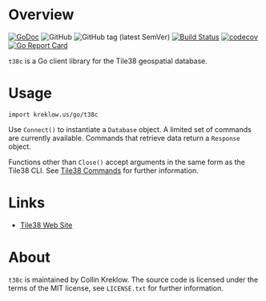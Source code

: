 # Overview
[![GoDoc](https://godoc.org/kreklow.us/go/t38c?status.svg)](https://godoc.org/kreklow.us/go/t38c) ![GitHub](https://img.shields.io/github/license/cjkreklow/t38c.svg) ![GitHub tag (latest SemVer)](https://img.shields.io/github/tag/cjkreklow/t38c.svg) [![Build Status](https://www.travis-ci.org/cjkreklow/t38c.svg?branch=master)](https://www.travis-ci.org/cjkreklow/t38c) [![codecov](https://codecov.io/gh/cjkreklow/t38c/branch/master/graph/badge.svg)](https://codecov.io/gh/cjkreklow/t38c) [![Go Report Card](https://goreportcard.com/badge/kreklow.us/go/t38c)](https://goreportcard.com/report/kreklow.us/go/t38c)

`t38c` is a Go client library for the Tile38 geospatial database.

# Usage

`import kreklow.us/go/t38c`

Use `Connect()` to instantiate a `Database` object. A limited set of commands are currently available. Commands that retrieve data return a `Response` object.

Functions other than `Close()` accept arguments in the same form as the Tile38 CLI. See [Tile38 Commands](https://tile38.com/commands/) for further information.

# Links
 * [Tile38 Web Site](https://tile38.com/)

# About
`t38c` is maintained by Collin Kreklow. The source code is licensed under the terms of the MIT license, see `LICENSE.txt` for further information.
